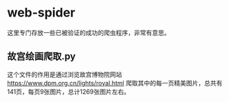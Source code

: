 # web-spider
这里专门存放一些已被验证的成功的爬虫程序，非常有意思。
## 故宫绘画爬取.py
  这个文件的作用是通过浏览故宫博物院网站
  https://www.dpm.org.cn/lights/royal.html
  爬取其中的每一页精美图片，总共有141页，每页9张图片，总计1269张图片左右。
